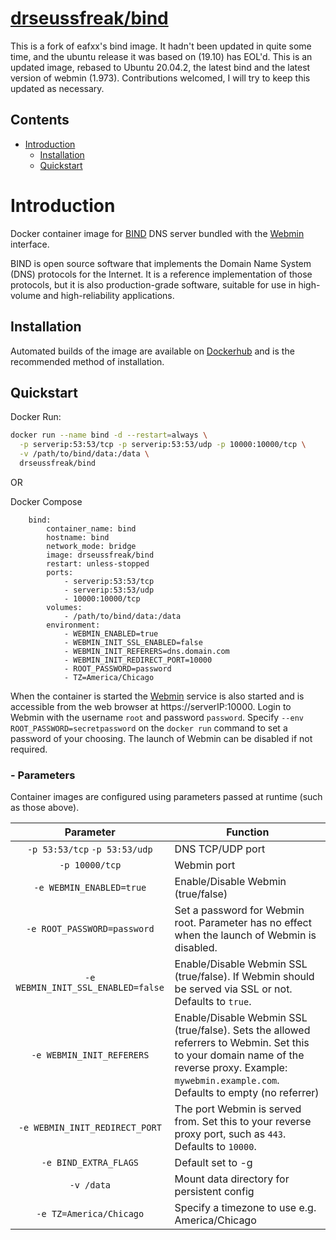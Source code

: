 # [drseussfreak/bind](https://hub.docker.com/r/evanrich/bind)
This is a fork of eafxx's bind image.  It hadn't been updated in quite some time, and the ubuntu release it was based on (19.10) has EOL'd.   This is an updated image, rebased to Ubuntu 20.04.2, the latest bind and the latest version of webmin (1.973).   Contributions welcomed, I will try to keep this updated as necessary.
 
## Contents
- [Introduction](#introduction)
  - [Installation](#installation)
  - [Quickstart](#quickstart)

# Introduction

Docker container image for [BIND](https://www.isc.org/downloads/bind/) DNS server bundled with the [Webmin](http://www.webmin.com/) interface.

BIND is open source software that implements the Domain Name System (DNS) protocols for the Internet. It is a reference implementation of those protocols, but it is also production-grade software, suitable for use in high-volume and high-reliability applications.

## Installation

Automated builds of the image are available on [Dockerhub](https://hub.docker.com/r/drseussfreak/bind) and is the recommended method of installation.

## Quickstart

Docker Run:

```bash
docker run --name bind -d --restart=always \
  -p serverip:53:53/tcp -p serverip:53:53/udp -p 10000:10000/tcp \
  -v /path/to/bind/data:/data \
  drseussfreak/bind
```

OR

Docker Compose

```
    bind:
        container_name: bind
        hostname: bind
        network_mode: bridge
        image: drseussfreak/bind
        restart: unless-stopped
        ports:
            - serverip:53:53/tcp
            - serverip:53:53/udp
            - 10000:10000/tcp
        volumes:
            - /path/to/bind/data:/data
        environment:
            - WEBMIN_ENABLED=true
            - WEBMIN_INIT_SSL_ENABLED=false
            - WEBMIN_INIT_REFERERS=dns.domain.com
            - WEBMIN_INIT_REDIRECT_PORT=10000
            - ROOT_PASSWORD=password
            - TZ=America/Chicago
```

When the container is started the [Webmin](http://www.webmin.com/) service is also started and is accessible from the web browser at https://serverIP:10000. Login to Webmin with the username `root` and password `password`. Specify `--env ROOT_PASSWORD=secretpassword` on the `docker run` command to set a password of your choosing. The launch of Webmin can be disabled if not required. 

### - Parameters

Container images are configured using parameters passed at runtime (such as those above). 

| Parameter | Function |
| :----: | --- |
| `-p 53:53/tcp` `-p 53:53/udp` | DNS TCP/UDP port|
| `-p 10000/tcp` | Webmin port |
| `-e WEBMIN_ENABLED=true` | Enable/Disable Webmin (true/false) |
| `-e ROOT_PASSWORD=password` | Set a password for Webmin root. Parameter has no effect when the launch of Webmin is disabled.  |
| `-e WEBMIN_INIT_SSL_ENABLED=false` | Enable/Disable Webmin SSL (true/false). If Webmin should be served via SSL or not. Defaults to `true`. |
| `-e WEBMIN_INIT_REFERERS` | Enable/Disable Webmin SSL (true/false). Sets the allowed referrers to Webmin. Set this to your domain name of the reverse proxy. Example: `mywebmin.example.com`. Defaults to empty (no referrer)|
| `-e WEBMIN_INIT_REDIRECT_PORT` | The port Webmin is served from. Set this to your reverse proxy port, such as `443`. Defaults to `10000`. |
| `-e BIND_EXTRA_FLAGS` | Default set to -g |
| `-v /data` | Mount data directory for persistent config  |
| `-e TZ=America/Chicago` | Specify a timezone to use e.g. America/Chicago |
